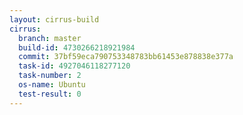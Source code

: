 ```yaml
---
layout: cirrus-build
cirrus:
  branch: master
  build-id: 4730266218921984
  commit: 37bf59eca790753348783bb61453e878838e377a
  task-id: 4927046118277120
  task-number: 2
  os-name: Ubuntu
  test-result: 0
---
```

